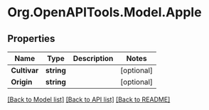 # Org.OpenAPITools.Model.Apple
## Properties

Name | Type | Description | Notes
------------ | ------------- | ------------- | -------------
**Cultivar** | **string** |  | [optional] 
**Origin** | **string** |  | [optional] 

[[Back to Model list]](../README.md#documentation-for-models) [[Back to API list]](../README.md#documentation-for-api-endpoints) [[Back to README]](../README.md)

